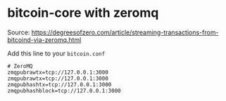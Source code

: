# bitcoin-core with zeromq
Source: https://degreesofzero.com/article/streaming-transactions-from-bitcoind-via-zeromq.html

Add this line to your `bitcoin.conf`
```
# ZeroMQ
zmqpubrawtx=tcp://127.0.0.1:3000
zmqpubrawtx=tcp://127.0.0.1:3000
zmqpubhashtx=tcp://127.0.0.1:3000
zmqpubhashblock=tcp://127.0.0.1:3000
```